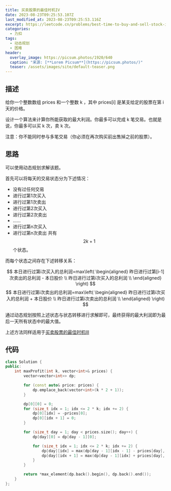 ```yaml
---
title: 买卖股票的最佳时机IV
date: 2023-08-23T09:25:53.107Z
last_modified_at: 2023-08-23T09:25:53.116Z
excerpt: https://leetcode.cn/problems/best-time-to-buy-and-sell-stock-iv/description/
categories:
  - 力扣
tags:
  - 动态规划
  - 困难
header:
  overlay_image: https://picsum.photos/1920/640
  caption: "来源: [**Lorem Picsum**](https://picsum.photos/)"
  teaser: /assets/images/site/default-teaser.png
---
```

## 描述

给你一个整数数组 prices 和一个整数 k ，其中 prices\[i] 是某支给定的股票在第 i 天的价格。

设计一个算法来计算你所能获取的最大利润。你最多可以完成 k 笔交易。也就是说，你最多可以买 k 次，卖 k 次。

注意：你不能同时参与多笔交易（你必须在再次购买前出售掉之前的股票）。

## 思路

可以使用动态规划求解该题。

首先可以将每天的交易状态分为下述情况：

* 没有过任何交易
* 进行过第1次买入
* 进行过第1次卖出
* 进行过第2次买入
* 进行过第2次卖出
* ......
* 进行过第n次买入
* 进行过第n次卖出
  共有 $$2k+1$$ 个状态。

而每个状态之间存在下述转移关系：

$$
本日进行过第i次买入的总利润=max\left( \begin{aligned} 昨日进行过第[i-1]次卖出的总利润 - 本日股价 \\ 昨日进行过第i次买入的总利润 \\ \end{aligned} \right)
$$
$$
本日进行过第i次卖出的总利润=max\left( \begin{aligned} 昨日进行过第i次买入的总利润 + 本日股价 \\ 昨日进行过第i次卖出的总利润 \\ \end{aligned} \right)
$$

通过动态规划按照上述状态与状态转移进行求解即可，最终获得的最大利润即为最后一天所有状态中的最大值。

上述方法同样适用于[买卖股票的最佳时机III](https://leetcode.cn/problems/best-time-to-buy-and-sell-stock-iii/?envType=study-plan-v2&envId=top-interview-150)

## 代码

```c++
class Solution {
public:
    int maxProfit(int k, vector<int>& prices) {
        vector<vector<int>> dp;

        for (const auto& price: prices) {
            dp.emplace_back(vector<int>(k * 2 + 1));
        }

        dp[0][0] = 0;
        for (size_t idx = 1; idx <= 2 * k; idx += 2) {
            dp[0][idx] = -prices[0];
            dp[0][idx + 1] = 0;
        }

        for (size_t day = 1; day < prices.size(); day++) {
            dp[day][0] = dp[day - 1][0];

            for (size_t idx = 1; idx <= 2 * k; idx += 2) {
                dp[day][idx] = max(dp[day - 1][idx - 1] - prices[day], dp[day - 1][idx]);
                dp[day][idx + 1] = max(dp[day - 1][idx] + prices[day], dp[day - 1][idx + 1]);
            }
        }

        return *max_element(dp.back().begin(), dp.back().end());
    }
};
```